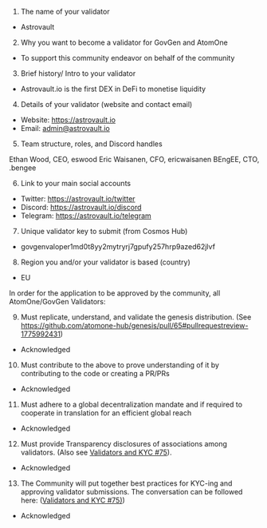 1) The name of your validator

- Astrovault

2) Why you want to become a validator for GovGen and AtomOne

- To support this community endeavor on behalf of the community

3) Brief history/ Intro to your validator

- Astrovault.io is the first DEX in DeFi to monetise liquidity

4) Details of your validator (website and contact email)

- Website: https://astrovault.io
- Email: admin@astrovault.io

5) Team structure, roles, and Discord handles

Ethan Wood, CEO, eswood
Eric Waisanen, CFO, ericwaisanen
BEngEE, CTO, .bengee

6) Link to your main social accounts

- Twitter: https://astrovault.io/twitter
- Discord: https://astrovault.io/discord
- Telegram: https://astrovault.io/telegram

7) Unique validator key to submit (from Cosmos Hub)

- govgenvaloper1md0t8yy2mytryrj7gpufy257hrp9azed62jlvf

8) Region you and/or your validator is based (country)

- EU

In order for the application to be approved by the community, all AtomOne/GovGen Validators:

9) Must replicate, understand, and validate the genesis distribution. (See https://github.com/atomone-hub/genesis/pull/65#pullrequestreview-1775992431)

- Acknowledged

10) Must contribute to the above to prove understanding of it by contributing to the code or creating a PR/PRs

- Acknowledged

11) Must adhere to a global decentralization mandate and if required to cooperate in translation for an efficient global reach

- Acknowledged

12) Must provide Transparency disclosures of associations among validators. (Also see [Validators and KYC #75](https://github.com/atomone-hub/genesis/issues/75#issue-2034573094)).

- Acknowledged

13) The Community will put together best practices for KYC-ing and approving validator submissions. The conversation can be followed here: ([Validators and KYC #75)](https://github.com/atomone-hub/genesis/issues/75#issue-2034573094))

- Acknowledged
